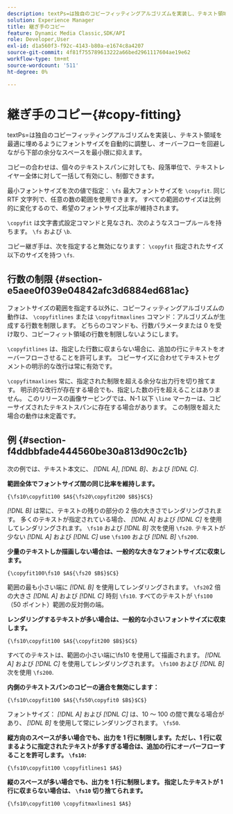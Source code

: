 ```yaml
---
description: textPs=は独自のコピーフィッティングアルゴリズムを実装し、テキスト領域を最適に埋めるようにフォントサイズを自動的に調整し、オーバーフローを回避しながら下部の余分なスペースを最小限に抑えます。
solution: Experience Manager
title: 継ぎ手のコピー
feature: Dynamic Media Classic,SDK/API
role: Developer,User
exl-id: d1a560f3-f92c-4143-b80a-e1674c8a4207
source-git-commit: 4f81f755789613222a66bed2961117604ae19e62
workflow-type: tm+mt
source-wordcount: '511'
ht-degree: 0%

---
```


# 継ぎ手のコピー{#copy-fitting}

textPs=は独自のコピーフィッティングアルゴリズムを実装し、テキスト領域を最適に埋めるようにフォントサイズを自動的に調整し、オーバーフローを回避しながら下部の余分なスペースを最小限に抑えます。

コピーの合わせは、個々のテキストスパンに対しても、段落単位で、テキストレイヤー全体に対して一括して有効にし、制御できます。

最小フォントサイズを次の値で指定： `\fs` 最大フォントサイズを `\copyfit`. 同じ RTF 文字列で、任意の数の範囲を使用できます。 すべての範囲のサイズは比例的に変化するので、希望のフォントサイズ比率が維持されます。

`\copyfit` は文字書式設定コマンドと見なされ、次のようなスコープルールを持ちます。 `\fs` および `\b`.

コピー継ぎ手は、次を指定すると無効になります： `\copyfit` 指定されたサイズ以下のサイズを持つ `\fs`.

## 行数の制限 {#section-e5aee0f039e04842afc3d6884ed681ac}

フォントサイズの範囲を指定する以外に、コピーフィッティングアルゴリズムの動作は、 `\copyfitlines` または `\copyfitmaxlines` コマンド：アルゴリズムが生成する行数を制限します。 どちらのコマンドも、行数パラメータまたは 0 を受け取り、コピーフィット領域の行数を制限しないようにします。

`\copyfitlines` は、指定した行数に収まらない場合に、追加の行にテキストをオーバーフローさせることを許可します。 コピーサイズに合わせてテキストセグメントの明示的な改行は常に有効です。

`\copyfitmaxlines` 常に、指定された制限を超える余分な出力行を切り捨てます。 明示的な改行が存在する場合でも、指定した数の行を超えることはありません。 このリリースの画像サービングでは、N-1 以下 `\line` マーカーは、コピーサイズされたテキストスパンに存在する場合があります。 この制限を超えた場合の動作は未定義です。

## 例 {#section-f4ddbbfade444560be30a813d90c2c1b}

次の例では、テキスト本文に、 *[!DNL $A$]*, *[!DNL $B$]*、および *[!DNL $C$]*.

**範囲全体でフォントサイズ間の同じ比率を維持します。**

`{\fs10\copyfit100 $A${\fs20\copyfit200 $B$}$C$}`

*[!DNL $B$]* は常に、テキストの残りの部分の 2 倍の大きさでレンダリングされます。 多くのテキストが指定されている場合、 *[!DNL $A$]* および *[!DNL $C$]* を使用してレンダリングされます。 `\fs10` および *[!DNL $B$]* 次を使用 `\fs20`. テキストが少ない *[!DNL $A$]* および *[!DNL $C$]* use `\fs100` および *[!DNL $B$]* `\fs200`.

**少量のテキストしか描画しない場合は、一般的な大きなフォントサイズに収束します。**

`{\copyfit100\fs10 $A${\fs20 $B$}$C$}`

範囲の最も小さい端に *[!DNL $B$]* を使用してレンダリングされます。 `\fs20`2 倍の大きさ *[!DNL $A$]* および *[!DNL $C$]* 時刻 `\fs10`. すべてのテキストが `\fs100` （50 ポイント）範囲の反対側の端。

**レンダリングするテキストが多い場合は、一般的な小さいフォントサイズに収束します。**

`{\fs10\copyfit100 $A${\copyfit200 $B$}$C$}`

すべてのテキストは、範囲の小さい端に\fs10 を使用して描画されます。 *[!DNL $A$]* および *[!DNL $C$]* を使用してレンダリングされます。 `\fs100` および *[!DNL $B$]* 次を使用 `\fs200`.

**内側のテキストスパンのコピーの適合を無効にします：**

`{\fs10\copyfit100 $A${\fs50\copyfit0 $B$}$C$}`

フォントサイズ： *[!DNL $A$]* および *[!DNL $C$]* は、10 ～ 100 の間で異なる場合があり、 *[!DNL $B$]* を使用して常にレンダリングされます。 `\fs50`.

**縦方向のスペースが多い場合でも、出力を 1 行に制限します。ただし、1 行に収まるように指定されたテキストが多すぎる場合は、追加の行にオーバーフローすることを許可します。 `\fs10`:**

`{\fs10\copyfit100 \copyfitlines1 $A$}`

**縦のスペースが多い場合でも、出力を 1 行に制限します。 指定したテキストが 1 行に収まらない場合は、 `\fs10` 切り捨てられます。**

`{\fs10\copyfit100 \copyfitmaxlines1 $A$}`
